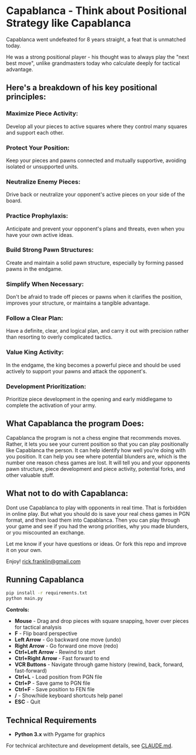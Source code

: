
# Capablanca - Think about Positional Strategy like Capablanca

Capablanca went undefeated for 8 years straight, a feat that is unmatched today.

He was a strong positional player - his thought was to always play the "next best move",
unlike grandmasters today who calculate deeply for tactical advantage.  


## Here's a breakdown of his key positional principles:
### Maximize Piece Activity:
Develop all your pieces to active squares where they control many squares and support each other. 
### Protect Your Position:
Keep your pieces and pawns connected and mutually supportive, avoiding isolated or unsupported units. 
### Neutralize Enemy Pieces:
Drive back or neutralize your opponent's active pieces on your side of the board. 
### Practice Prophylaxis:
Anticipate and prevent your opponent's plans and threats, even when you have your own active ideas. 
### Build Strong Pawn Structures:
Create and maintain a solid pawn structure, especially by forming passed pawns in the endgame. 
### Simplify When Necessary:
Don't be afraid to trade off pieces or pawns when it clarifies the position, improves your structure, or maintains a tangible advantage. 
### Follow a Clear Plan:
Have a definite, clear, and logical plan, and carry it out with precision rather than resorting to overly complicated tactics. 
### Value King Activity:
In the endgame, the king becomes a powerful piece and should be used actively to support your pawns and attack the opponent's. 
### Development Prioritization:
Prioritize piece development in the opening and early middlegame to complete the activation of your army. 

## What Capablanca the program Does:
Capablanca the program is not a chess engine that recommends moves.  Rather, it lets you see your current position so that you can play positionally like Capablanca the person.  It can help identify how well you're doing with you position.  It can help you see where potential blunders are, which is the number one reason chess games are lost.  It will tell you and your opponents pawn structure, piece development and piece activity, potential forks, and other valuable stuff.

## What not to do with Capablanca:
Dont use Capablanca to play with opponents in real time.  That is forbidden in online play.  But what you should do is save your real chess games in PGN format, and then load them into Capablanca.  Then you can play through your game and see if you had the wrong priorities, why you made blunders, or you miscounted an exchange.

Let me know if your have questions or ideas.  Or fork this repo and improve it on your own.

Enjoy!
rick.franklin@gmail.com


## Running Capablanca

```bash
pip install -r requirements.txt
python main.py
```

**Controls:**
- **Mouse** - Drag and drop pieces with square snapping, hover over pieces for tactical analysis
- **F** - Flip board perspective
- **Left Arrow** - Go backward one move (undo)
- **Right Arrow** - Go forward one move (redo)
- **Ctrl+Left Arrow** - Rewind to start
- **Ctrl+Right Arrow** - Fast forward to end
- **VCR Buttons** - Navigate through game history (rewind, back, forward, fast-forward)
- **Ctrl+L** - Load position from PGN file
- **Ctrl+P** - Save game to PGN file
- **Ctrl+F** - Save position to FEN file
- **/** - Show/hide keyboard shortcuts help panel
- **ESC** - Quit


## Technical Requirements

- **Python 3.x** with Pygame for graphics

For technical architecture and development details, see [CLAUDE.md](CLAUDE.md).
